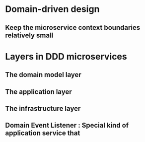 # Domain-driven design

## Keep the microservice context boundaries relatively small
# Layers in DDD microservices
## The domain model layer
## The application layer
## The infrastructure layer

## Domain Event Listener : Special kind of application service  that 